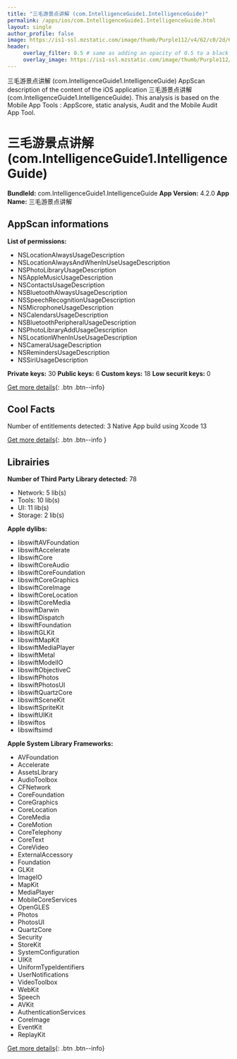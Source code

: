 ```yaml
---
title: "三毛游景点讲解 (com.IntelligenceGuide1.IntelligenceGuide)"
permalink: /apps/ios/com.IntelligenceGuide1.IntelligenceGuide.html
layout: single
author_profile: false
image: https://is1-ssl.mzstatic.com/image/thumb/Purple112/v4/62/c0/2d/62c02d5a-c91f-7aeb-4906-d7911fafd816/contsched.nsjwgwsd.png/512x512bb.jpg
header: 
     overlay_filter: 0.5 # same as adding an opacity of 0.5 to a black background
     overlay_image: https://is1-ssl.mzstatic.com/image/thumb/Purple112/v4/62/c0/2d/62c02d5a-c91f-7aeb-4906-d7911fafd816/contsched.nsjwgwsd.png/512x512bb.jpg
---
```

三毛游景点讲解 (com.IntelligenceGuide1.IntelligenceGuide) AppScan description of the content of the iOS application 三毛游景点讲解 (com.IntelligenceGuide1.IntelligenceGuide). This analysis is based on the Mobile App Tools : AppScore, static analysis, Audit and the Mobile Audit App Tool.

# 三毛游景点讲解 (com.IntelligenceGuide1.IntelligenceGuide)

**BundleId:** com.IntelligenceGuide1.IntelligenceGuide
**App Version:** 4.2.0
**App Name:** 三毛游景点讲解


## AppScan informations 

**List of permissions:** 
- NSLocationAlwaysUsageDescription
- NSLocationAlwaysAndWhenInUseUsageDescription
- NSPhotoLibraryUsageDescription
- NSAppleMusicUsageDescription
- NSContactsUsageDescription
- NSBluetoothAlwaysUsageDescription
- NSSpeechRecognitionUsageDescription
- NSMicrophoneUsageDescription
- NSCalendarsUsageDescription
- NSBluetoothPeripheralUsageDescription
- NSPhotoLibraryAddUsageDescription
- NSLocationWhenInUseUsageDescription
- NSCameraUsageDescription
- NSRemindersUsageDescription
- NSSiriUsageDescription
  
  
**Private keys:** 30
**Public keys:** 6
**Custom keys:** 18
**Low securit keys:** 0
  
[Get more details](/pricing.html){: .btn .btn--info}

## Cool Facts

Number of entitlements detected: 3
Native App
build using Xcode 13
  
[Get more details](/pricing.html){: .btn .btn--info }

## Librairies 
**Number of Third Party Library detected:** 78
- Network: 5 lib(s)
- Tools: 10 lib(s)
- UI: 11 lib(s)
- Storage: 2 lib(s)


**Apple dylibs:**
- libswiftAVFoundation
- libswiftAccelerate
- libswiftCore
- libswiftCoreAudio
- libswiftCoreFoundation
- libswiftCoreGraphics
- libswiftCoreImage
- libswiftCoreLocation
- libswiftCoreMedia
- libswiftDarwin
- libswiftDispatch
- libswiftFoundation
- libswiftGLKit
- libswiftMapKit
- libswiftMediaPlayer
- libswiftMetal
- libswiftModelIO
- libswiftObjectiveC
- libswiftPhotos
- libswiftPhotosUI
- libswiftQuartzCore
- libswiftSceneKit
- libswiftSpriteKit
- libswiftUIKit
- libswiftos
- libswiftsimd


**Apple System Library Frameworks:**
- AVFoundation
- Accelerate
- AssetsLibrary
- AudioToolbox
- CFNetwork
- CoreFoundation
- CoreGraphics
- CoreLocation
- CoreMedia
- CoreMotion
- CoreTelephony
- CoreText
- CoreVideo
- ExternalAccessory
- Foundation
- GLKit
- ImageIO
- MapKit
- MediaPlayer
- MobileCoreServices
- OpenGLES
- Photos
- PhotosUI
- QuartzCore
- Security
- StoreKit
- SystemConfiguration
- UIKit
- UniformTypeIdentifiers
- UserNotifications
- VideoToolbox
- WebKit
- Speech
- AVKit
- AuthenticationServices
- CoreImage
- EventKit
- ReplayKit


  
[Get more details](/pricing.html){: .btn .btn--info}

